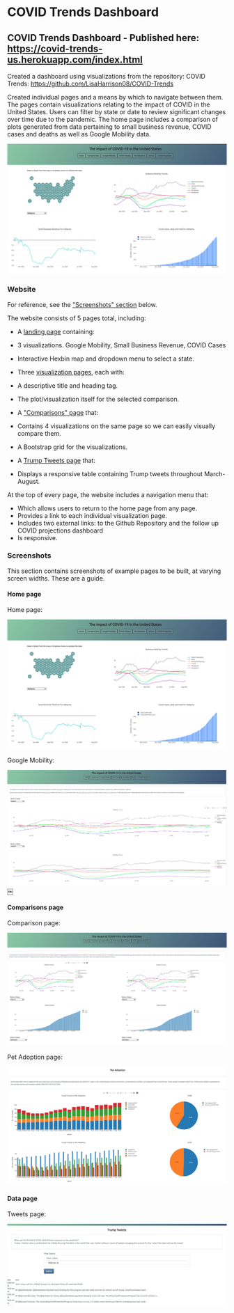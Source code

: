 # COVID Trends Dashboard 

## COVID Trends Dashboard - Published here: https://covid-trends-us.herokuapp.com/index.html

Created a dashboard using visualizations from the repository: COVID Trends: https://github.com/LisaHarrison08/COVID-Trends

Created individual pages and a means by which to navigate between them. The pages contain visualizations relating to the impact of COVID in the United States. Users can filter by state or date to review significant changes over time due to the pandemic. The home page includes a comparison of plots generated from data pertaining to small business revenue, COVID cases and deaths as well as Google Mobility data.

![Images/landingResize.png](Images/Homepage.png)

### Website 

For reference, see the ["Screenshots" section](#screenshots) below.

The website consists of 5 pages total, including:

* A [landing page](#Homepage) containing:
* 3 visualizations. Google Mobility, Small Business Revenue, COVID Cases
* Interactive Hexbin map and dropdown menu to select a state.

* Three [visualization pages](#visualization-pages), each with:
* A descriptive title and heading tag.
* The plot/visualization itself for the selected comparison.
* A ["Comparisons" page](#comparisons-page) that:
* Contains 4 visualizations on the same page so we can easily visually compare them.
* A Bootstrap grid for the visualizations.
   
* A [Trump Tweets page](#tweets-page) that:
* Displays a responsive table containing Trump tweets throughout March-August.

At the top of every page, the website includes a navigation menu that:

* Which allows users to return to the home page from any page.
* Provides a link to each individual visualization page.
* Includes two external links: to the Github Repository and the follow up COVID projections dashboard
* Is responsive.


### Screenshots

This section contains screenshots of example pages to be built, at varying screen widths. These are a guide.

#### <a id="Homepage"></a>Home page

Home page:

![Home page](Images/Homepage.png)

Google Mobility:

![Google Mobility page](Images/GoogleMobility.png)
￼

#### <a id="comparisons-page"></a>Comparisons page

Comparison page:

![comparison page large screen](Images/CompareData.png)

Pet Adoption page:

![comparison page small screen](Images/PetAdoption.png)

#### <a id="tweets-page"></a>Data page

Tweets page:

![data page large screen](Images/TrumpTweets.png)



